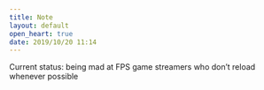 ```yaml
---
title: Note
layout: default
open_heart: true
date: 2019/10/20 11:14
---
```


Current status: being mad at FPS game streamers who don’t reload whenever possible
